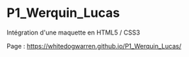 # P1_Werquin_Lucas
Intégration d'une maquette en HTML5 / CSS3

Page : https://whitedogwarren.github.io/P1_Werquin_Lucas/
